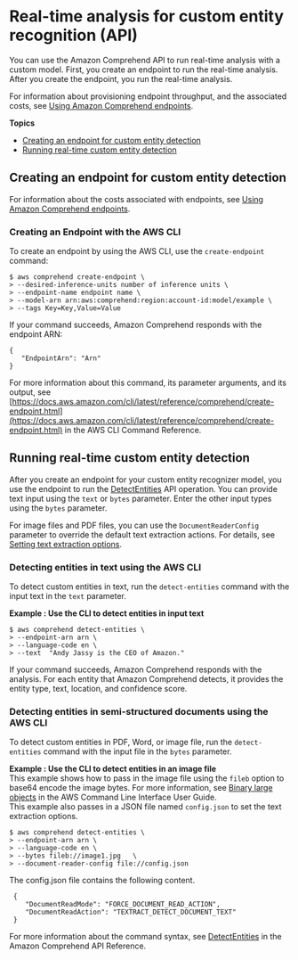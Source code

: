 # Real\-time analysis for custom entity recognition \(API\)<a name="detecting-cer-real-time-api"></a>

You can use the Amazon Comprehend API to run real\-time analysis with a custom model\. First, you create an endpoint to run the real\-time analysis\. After you create the endpoint, you run the real\-time analysis\.

For information about provisioning endpoint throughput, and the associated costs, see [Using Amazon Comprehend endpoints](using-endpoints.md)\.

**Topics**
+ [Creating an endpoint for custom entity detection](#detecting-cer-real-time-create-endpoint-api)
+ [Running real\-time custom entity detection](#detecting-cer-real-time-run)

## Creating an endpoint for custom entity detection<a name="detecting-cer-real-time-create-endpoint-api"></a>

For information about the costs associated with endpoints, see [Using Amazon Comprehend endpoints](using-endpoints.md)\.

### Creating an Endpoint with the AWS CLI<a name="detecting-cer-real-time-create-endpoint-examples"></a>

To create an endpoint by using the AWS CLI, use the `create-endpoint` command:

```
$ aws comprehend create-endpoint \
> --desired-inference-units number of inference units \
> --endpoint-name endpoint name \
> --model-arn arn:aws:comprehend:region:account-id:model/example \
> --tags Key=Key,Value=Value
```

If your command succeeds, Amazon Comprehend responds with the endpoint ARN:

```
{
   "EndpointArn": "Arn"
}
```

For more information about this command, its parameter arguments, and its output, see [https://docs.aws.amazon.com/cli/latest/reference/comprehend/create-endpoint.html](https://docs.aws.amazon.com/cli/latest/reference/comprehend/create-endpoint.html) in the AWS CLI Command Reference\.

## Running real\-time custom entity detection<a name="detecting-cer-real-time-run"></a>

After you create an endpoint for your custom entity recognizer model, you use the endpoint to run the [DetectEntities](https://docs.aws.amazon.com/comprehend/latest/APIReference/API_DetectEntities.html) API operation\. You can provide text input using the `text` or `bytes` parameter\. Enter the other input types using the `bytes` parameter\.

For image files and PDF files, you can use the `DocumentReaderConfig` parameter to override the default text extraction actions\. For details, see [Setting text extraction options](idp-set-textract-options.md)\.

### Detecting entities in text using the AWS CLI<a name="detecting-cer-real-time-run-cli1"></a>

To detect custom entities in text, run the `detect-entities` command with the input text in the `text` parameter\.

**Example : Use the CLI to detect entities in input text**  

```
$ aws comprehend detect-entities \
> --endpoint-arn arn \
> --language-code en \
> --text  "Andy Jassy is the CEO of Amazon."
```
If your command succeeds, Amazon Comprehend responds with the analysis\. For each entity that Amazon Comprehend detects, it provides the entity type, text, location, and confidence score\.

### Detecting entities in semi\-structured documents using the AWS CLI<a name="detecting-cer-real-time-run-cli2"></a>

To detect custom entities in PDF, Word, or image file, run the `detect-entities` command with the input file in the `bytes` parameter\.

**Example : Use the CLI to detect entities in an image file**  
This example shows how to pass in the image file using the `fileb` option to base64 encode the image bytes\. For more information, see [Binary large objects](https://docs.aws.amazon.com/cli/latest/userguide/cli-usage-parameters-types.html#parameter-type-blob) in the AWS Command Line Interface User Guide\.   
This example also passes in a JSON file named `config.json` to set the text extraction options\.  

```
$ aws comprehend detect-entities \
> --endpoint-arn arn \
> --language-code en \
> --bytes fileb://image1.jpg   \
> --document-reader-config file://config.json
```
The config\.json file contains the following content\.  

```
 {
    "DocumentReadMode": "FORCE_DOCUMENT_READ_ACTION",
    "DocumentReadAction": "TEXTRACT_DETECT_DOCUMENT_TEXT"    
 }
```

For more information about the command syntax, see [DetectEntities](https://docs.aws.amazon.com/comprehend/latest/APIReference/API_DetectEntities.html) in the Amazon Comprehend API Reference\.